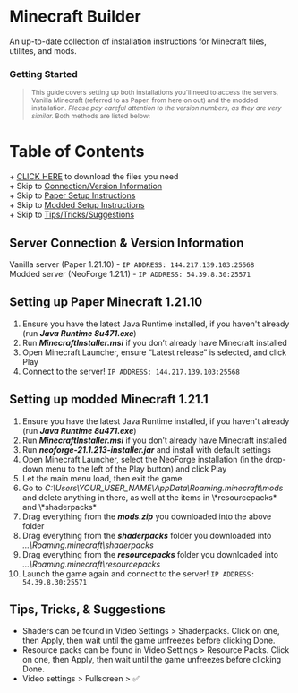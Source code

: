 # Minecraft Builder
An up-to-date collection of installation instructions for Minecraft files, utilites, and mods.

### Getting Started 
><sup>This guide covers setting up both installations you'll need to access the servers, Vanilla Minecraft (referred to as Paper, from here on out) and the modded installation. *Please pay careful attention to the version numbers, as they are very similar.* Both methods are listed below:</sup>

# Table of Contents

\+ [CLICK HERE](https://drive.google.com/drive/folders/1cEn3LVxxaCAZCpomDuQk2tDxF8ocPCHA?usp=sharing) to download the files you need     
\+ Skip to [Connection/Version Information](#server-connection--version-information)   
\+ Skip to [Paper Setup Instructions](#setting-up-paper-minecraft-12110)   
\+ Skip to [Modded Setup Instructions](#setting-up-modded-minecraft-1211)  
\+ Skip to [Tips/Tricks/Suggestions](#tips-tricks--suggestions)    
  
  
## Server Connection & Version Information  
  Vanilla server (Paper 1.21.10) - `IP ADDRESS: 144.217.139.103:25568`   
  Modded server (NeoForge 1.21.1) - `IP ADDRESS: 54.39.8.30:25571`
  
## Setting up Paper Minecraft 1.21.10  
1. Ensure you have the latest Java Runtime installed, if you haven't already (run ***Java Runtime 8u471.exe***)  
2. Run ***MinecraftInstaller.msi*** if you don’t already have Minecraft installed  
3. Open Minecraft Launcher, ensure “Latest release” is selected, and click Play  
4. Connect to the server! `IP ADDRESS: 144.217.139.103:25568`  

## Setting up modded Minecraft 1.21.1   
1. Ensure you have the latest Java Runtime installed, if you haven't already (run ***Java Runtime 8u471.exe***)  
2. Run ***MinecraftInstaller.msi*** if you don’t already have Minecraft installed  
3. Run ***neoforge-21.1.213-installer.jar*** and install with default settings  
4. Open Minecraft Launcher, select the NeoForge installation (in the drop-down menu to the left of the Play button) and click Play  
5. Let the main menu load, then exit the game  
6. Go to *C:\Users\YOUR_USER_NAME\AppData\Roaming\.minecraft\mods* and delete anything in there, as well at the items in \\*resourcepacks\* and \\*shaderpacks\*  
7. Drag everything from the ***mods.zip*** you downloaded into the above folder
8. Drag everything from the ***shaderpacks*** folder you downloaded into *...\Roaming\.minecraft\shaderpacks*
9. Drag everything from the ***resourcepacks*** folder you downloaded into *...\Roaming\.minecraft\resourcepacks*
10. Launch the game again and connect to the server! `IP ADDRESS: 54.39.8.30:25571`

## Tips, Tricks, & Suggestions
- Shaders can be found in Video Settings > Shaderpacks. Click on one, then Apply, then wait until the game unfreezes before clicking Done.
- Resource packs can be found in Video Settings > Resource Packs. Click on one, then Apply, then wait until the game unfreezes before clicking Done.
- Video settings > Fullscreen > ✅
